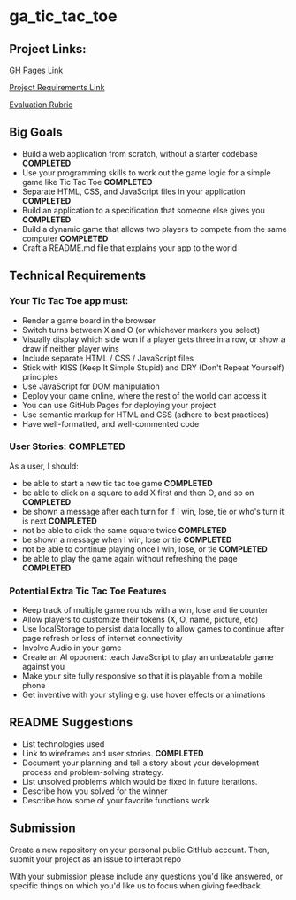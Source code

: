 # ga_tic_tac_toe

## Project Links:

[GH Pages Link](https://kmilligan.info/ga_tic_tac_toe/)

[Project Requirements Link](https://git.generalassemb.ly/java-interapt-11-8/Project-1)

[Evaluation Rubric](https://git.generalassemb.ly/java-interapt-11-8/Project-1/blob/master/evaluation.md)

## Big Goals

- Build a web application from scratch, without a starter codebase
  **COMPLETED**
- Use your programming skills to work out the game logic for a simple game like Tic Tac Toe
  **COMPLETED**
- Separate HTML, CSS, and JavaScript files in your application
  **COMPLETED**
- Build an application to a specification that someone else gives you
  **COMPLETED**
- Build a dynamic game that allows two players to compete from the same computer
  **COMPLETED**
- Craft a README.md file that explains your app to the world

## Technical Requirements
### Your Tic Tac Toe app must:

- Render a game board in the browser
- Switch turns between X and O (or whichever markers you select)
- Visually display which side won if a player gets three in a row, or show a draw if neither player wins
- Include separate HTML / CSS / JavaScript files
- Stick with KISS (Keep It Simple Stupid) and DRY (Don't Repeat Yourself) principles
- Use JavaScript for DOM manipulation
- Deploy your game online, where the rest of the world can access it
- You can use GitHub Pages for deploying your project
- Use semantic markup for HTML and CSS (adhere to best practices)
- Have well-formatted, and well-commented code

### User Stories: **COMPLETED**

As a user, I should:
- be able to start a new tic tac toe game
  **COMPLETED**
- be able to click on a square to add X first and then O, and so on
  **COMPLETED**
- be shown a message after each turn for if I win, lose, tie or who's turn it is next
  **COMPLETED**
- not be able to click the same square twice
  **COMPLETED**
- be shown a message when I win, lose or tie
  **COMPLETED**
- not be able to continue playing once I win, lose, or tie
  **COMPLETED**
- be able to play the game again without refreshing the page
  **COMPLETED**

### Potential Extra Tic Tac Toe Features

- Keep track of multiple game rounds with a win, lose and tie counter
- Allow players to customize their tokens (X, O, name, picture, etc)
- Use localStorage to persist data locally to allow games to continue after page refresh or loss of internet connectivity
- Involve Audio in your game
- Create an AI opponent: teach JavaScript to play an unbeatable game against you
- Make your site fully responsive so that it is playable from a mobile phone
- Get inventive with your styling e.g. use hover effects or animations

## README Suggestions

- List technologies used
- Link to wireframes and user stories.
  **COMPLETED**
- Document your planning and tell a story about your development process and problem-solving strategy.
- List unsolved problems which would be fixed in future iterations.
- Describe how you solved for the winner
- Describe how some of your favorite functions work

## Submission

Create a new repository on your personal public GitHub account. Then, submit your project as an issue to interapt repo

With your submission please include any questions you'd like answered, or specific things on which you'd like us to focus when giving feedback.